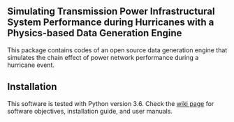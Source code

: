 ## Simulating Transmission Power Infrastructural System Performance during Hurricanes with a Physics-based Data Generation Engine

This package contains codes of an open source data generation engine that simulates the chain effect of power network performance during a hurricane event. 
## Installation
This software is tested with Python version 3.6.
Check the [wiki page](https://github.com/GabyOu/DataEngine_HurricanePower/wiki/Data-Generation-Engine-Wiki-Page) for software objectives, installation guide, and user manuals.
